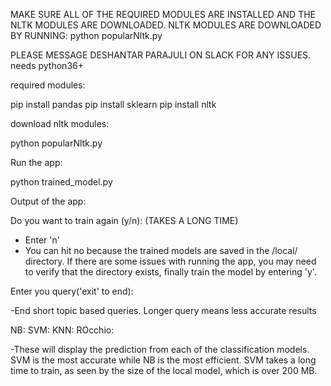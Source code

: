 MAKE SURE ALL OF THE REQUIRED MODULES ARE INSTALLED AND THE NLTK MODULES ARE DOWNLOADED.
NLTK MODULES ARE DOWNLOADED BY RUNNING: python popularNltk.py

PLEASE MESSAGE DESHANTAR PARAJULI ON SLACK FOR ANY ISSUES.
needs python36+

required modules: 

pip install pandas
pip install sklearn
pip install nltk

download nltk modules:

python popularNltk.py


Run the app:

python trained_model.py


Output of the app:

Do you want to train again (y/n): (TAKES A LONG TIME)
- Enter 'n'
- You can hit no because the trained models are saved in the /local/ directory. If there are some issues with running the app, you may need to verify that the directory exists, finally train the model by entering 'y'.

Enter you query('exit' to end):

-End short topic based queries. Longer query means less accurate results


NB:
SVM:
KNN:
ROcchio:

-These will display the prediction from each of the classification models. SVM is the most accurate while NB is the most efficient. SVM takes a long time to train, as seen by the size of the local model, which is over 200 MB.


